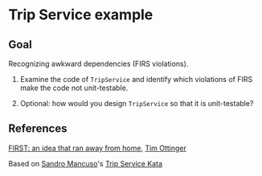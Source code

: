 # Trip Service example

## Goal
Recognizing awkward dependencies (FIRS violations).

1. Examine the code of `TripService` and identify which violations of FIRS make the code not unit-testable.

2. Optional: how would you design `TripService` so that it is unit-testable?

## References

[FIRST: an idea that ran away from home](https://agileotter.blogspot.com/2021/09/first-idea-that-ran-away-from-home.html), [Tim Ottinger](http://agileotter.blogspot.com/)

Based on [Sandro Mancuso](https://github.com/sandromancuso)'s [Trip Service Kata](https://kata-log.rocks/trip-service-kata)
